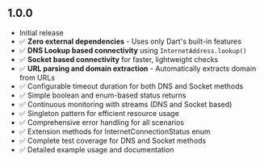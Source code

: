 ## 1.0.0

- Initial release
- ✅ **Zero external dependencies** - Uses only Dart's built-in features
- ✅ **DNS Lookup based connectivity** using `InternetAddress.lookup()`
- ✅ **Socket based connectivity** for faster, lightweight checks
- ✅ **URL parsing and domain extraction** - Automatically extracts domain from URLs
- ✅ Configurable timeout duration for both DNS and Socket methods
- ✅ Simple boolean and enum-based status returns
- ✅ Continuous monitoring with streams (DNS and Socket based)
- ✅ Singleton pattern for efficient resource usage
- ✅ Comprehensive error handling for all scenarios
- ✅ Extension methods for InternetConnectionStatus enum
- ✅ Complete test coverage for DNS and Socket methods
- ✅ Detailed example usage and documentation

